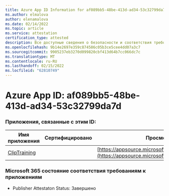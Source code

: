 ```yaml
---
title: Azure App ID Information for af089bb5-48be-413d-ad34-53c32799da7d
ms.author: elmalova
author: elenamalova
ms.date: 02/14/2022
ms.topic: article
ms.service: attestation
certification_type: attested
description: Все доступные сведения о безопасности и соответствия требованиям для af089bb5-48be-413d-ad34-53c32799da7d.
ms.openlocfilehash: 9b14e2697e359c874586c05b3ce5cee4dd07a3c7
ms.sourcegitcommit: 9905237eb3270d099820cbf413d64b7cc066dc7c
ms.translationtype: MT
ms.contentlocale: ru-RU
ms.lasthandoff: 02/15/2022
ms.locfileid: "62810749"
---
```

# <a name="azure-app-id-af089bb5-48be-413d-ad34-53c32799da7d"></a>Azure App ID: af089bb5-48be-413d-ad34-53c32799da7d


### <a name="apps-associated-with-this-id"></a>Приложения, связанные с этим ID:
| **Имя приложения** | **Сертифицировано** | **Просмотр в AppSource** |
|--------------|---------------|-----------------------|
| [ClipTraining](https://docs.microsoft.com/microsoft-365-app-certification/forward/WA200001687) |  | [https://appsource.microsoft.com/product/office/WA200001687](https://appsource.microsoft.com/product/office/WA200001687) |

### <a name="microsoft-365-app-compliance-status"></a>Microsoft 365 состояние соответствия требованиям к приложениям
- Publisher Attestaton Status: Завершено

